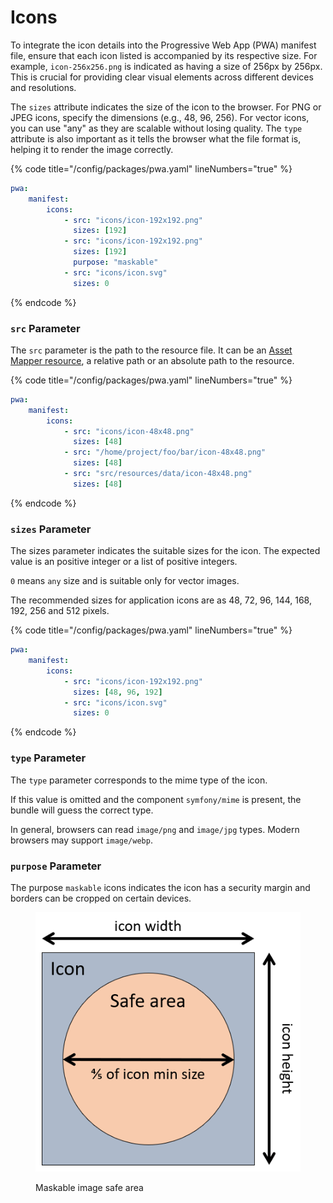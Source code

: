 # Icons

To integrate the icon details into the Progressive Web App (PWA) manifest file, ensure that each icon listed is accompanied by its respective size. For example, `icon-256x256.png` is indicated as having a size of 256px by 256px. This is crucial for providing clear visual elements across different devices and resolutions.

The `sizes` attribute indicates the size of the icon to the browser. For PNG or JPEG icons, specify the dimensions (e.g., 48, 96, 256). For vector icons, you can use "any" as they are scalable without losing quality. The `type` attribute is also important as it tells the browser what the file format is, helping it to render the image correctly.

{% code title="/config/packages/pwa.yaml" lineNumbers="true" %}
```yaml
pwa:
    manifest:
        icons:
            - src: "icons/icon-192x192.png"
              sizes: [192]
            - src: "icons/icon-192x192.png"
              sizes: [192]
              purpose: "maskable"
            - src: "icons/icon.svg"
              sizes: 0
```
{% endcode %}

### `src` Parameter

The `src` parameter is the path to the resource file. It can be an [Asset Mapper resource](https://pwa.spomky-labs.com/), a relative path or an absolute path to the resource.

{% code title="/config/packages/pwa.yaml" lineNumbers="true" %}
```yaml
pwa:
    manifest:
        icons:
            - src: "icons/icon-48x48.png"
              sizes: [48]
            - src: "/home/project/foo/bar/icon-48x48.png"
              sizes: [48]
            - src: "src/resources/data/icon-48x48.png"
              sizes: [48]
```
{% endcode %}

### `sizes` Parameter

The sizes parameter indicates the suitable sizes for the icon. The expected value is an positive integer or a list of positive integers.

`0` means `any` size and is suitable only for vector images.

The recommended sizes for application icons are as 48, 72, 96, 144, 168, 192, 256 and 512 pixels.

{% code title="/config/packages/pwa.yaml" lineNumbers="true" %}
```yaml
pwa:
    manifest:
        icons:
            - src: "icons/icon-192x192.png"
              sizes: [48, 96, 192]
            - src: "icons/icon.svg"
              sizes: 0
```
{% endcode %}

### `type` Parameter

The `type` parameter corresponds to the mime type of the icon.

If this value is omitted and the component `symfony/mime` is present, the bundle will guess the correct type.

In general, browsers can read `image/png` and `image/jpg` types. Modern browsers may support `image/webp`.

### `purpose` Parameter

The purpose `maskable` icons indicates the icon has a security margin and borders can be cropped on certain devices.

<figure><img src="../.gitbook/assets/maskable-icon-safe-area (1).png" alt=""><figcaption><p>Maskable image safe area</p></figcaption></figure>
